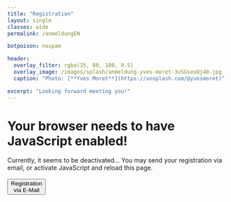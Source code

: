```yaml
---
title: "Registration"
layout: single
classes: wide
permalink: /anmeldungEN

botpoison: nospam

header:
  overlay_filter: rgba(15, 80, 180, 0.5)
  overlay_image: /images/splash/anmeldung-yves-moret-3vSGseoQj40.jpg
  caption: "Photo: [**Yves Moret**](https://unsplash.com/@yvesmoret)"

excerpt: "Looking forward meeting you!"
---
```



<noscript>
     <h1>Your browser needs to have JavaScript enabled!</h1>
     Currently, it seems to be deactivated... You may send your registration via email, or
activate JavaScript and reload this page.
    <br><br>
     <a href='mailto:info@arc42.de?subject=[arc42] registration&body=your name :%0A%0AFür%20which%20course%20?%0AEmail:%0A%0Abilling adress:%0A%0A%0A-----------------------%0Aremarks:%0A'>
     <button class='button buttonAnmeldung'>Registration<br>via E-Mail</button></a>
    
</noscript> 

<div id="main_body" style="display: none;">

<form action="https://submit-form.com/AIKiYyJP"
      data-botpoison-public-key="pk_8e195655-38ed-4eec-a445-a1e0d68a488d"
      id="arc42anmeldung">

<strong>Who registers?</strong>
  <br>

<input type="text" id="nachname" name="last name" placeholder="* last name" size="20" required  />
<input type="text" id="vorname" name="first name" placeholder="first name" size="20"  />

<label for="email">E-Mail </label>
<input type="email" id="email" name="Email" placeholder="* E-Mail" required multiple  />

<label for="kurs">Which training?</label>
<select id="kurs" name="Kurs" required>
  <option value="*"></option>
  <option value="24-05 MSA online">Mastering SW Architectures, May 14.-16.th 2024<strong>ONLINE</strong> (Trainer Wolfgang Reimesch)</option>

  <option value="other">other</option>
</select>

<hr style="height:2px; width:100%; border-width:0; color:CadetBlue; background-color:CadetBlue">

<strong>Participants</strong>
<br>

In case you register more than one person, please state their names in the comments.
<input type="text" id="lastnameTN" name="NachnameTN" placeholder="last name of participant"   />
<input type="text" id="firstnameTN" name="VornameTN" placeholder="first name of participant"  />

<label for="email">E-Mail (participant)</label>
<input type="email" id="emailTN" name="EmailTN" placeholder="E-Mail participant" />

<label for="ra">Billing address</label>
<textarea id="ra" name="Billing address" placeholder="* required to produce and send the invoice" required ></textarea>

<hr style="height:2px; width:100%; border-width:0; color:CadetBlue; background-color:CadetBlue">
  
<label for="comments">Comments (e.g. additional participants, order-numbers or similar)</label>
<textarea id="comments" name="Comments" placeholder="Comments"></textarea>
<hr style="height:2px; width:100%; border-width:0; color:CadetBlue; background-color:CadetBlue">
  
  <button type="submit" id="submit" class="button buttonAnmeldung" >Send registration</button>
  <input type="button" value="back" class="button buttonGrey" onclick="history.back()" style="float: right;">
  
<!-- 
 The following is the custom REDIRECT configuration for Formspark 
 =================================================================
-->

<input type="hidden"
    name="_redirect"
    value="{{ '/anmeldung-erfolg' | absolute_url }}"
  />  
<input type="hidden" 
    name="_error" 
    value="{{ '/anmeldung-fail' | absolute_url }}" 
  />

  
<!-- As we generate static HTML, we do NOT want to append field values to the redirect URL -->
<input type="hidden" 
    name="_append" 
    value="false"
 />

<!--
The following is the custom EMAIL customization for Formspark
see https://documentation.formspark.io/customization/email.html#subject
-->
<input type="hidden" name="_email.subject" value="[arc42.de] Registration" />
<input type="hidden" name="_email.from" value="arc42.de Website (via formspark.io)" />
<input type="hidden" name="_email.template.title" value="Registration (via arc42.de)" />


</form>

</div>

<script type="text/javascript">
document.getElementById("main_body").style.display="block";
</script>


